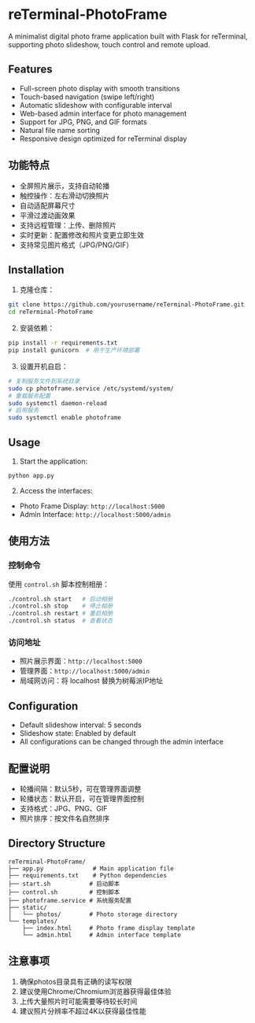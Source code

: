 # reTerminal-PhotoFrame
A minimalist digital photo frame application built with Flask for reTerminal, supporting photo slideshow, touch control and remote upload.

## Features
- Full-screen photo display with smooth transitions
- Touch-based navigation (swipe left/right)
- Automatic slideshow with configurable interval
- Web-based admin interface for photo management
- Support for JPG, PNG, and GIF formats
- Natural file name sorting
- Responsive design optimized for reTerminal display

## 功能特点
- 全屏照片展示，支持自动轮播
- 触控操作：左右滑动切换照片
- 自动适配屏幕尺寸
- 平滑过渡动画效果
- 支持远程管理：上传、删除照片
- 实时更新：配置修改和照片变更立即生效
- 支持常见图片格式（JPG/PNG/GIF）

## Installation
1. 克隆仓库：
```bash
git clone https://github.com/yourusername/reTerminal-PhotoFrame.git
cd reTerminal-PhotoFrame
```

2. 安装依赖：
```bash
pip install -r requirements.txt
pip install gunicorn  # 用于生产环境部署
```

3. 设置开机自启：
```bash
# 复制服务文件到系统目录
sudo cp photoframe.service /etc/systemd/system/
# 重载服务配置
sudo systemctl daemon-reload
# 启用服务
sudo systemctl enable photoframe
```

## Usage
1. Start the application:
```bash
python app.py
```

2. Access the interfaces:
- Photo Frame Display: `http://localhost:5000`
- Admin Interface: `http://localhost:5000/admin`

## 使用方法

### 控制命令
使用 `control.sh` 脚本控制相册：
```bash
./control.sh start   # 启动相册
./control.sh stop    # 停止相册
./control.sh restart # 重启相册
./control.sh status  # 查看状态
```

### 访问地址
- 照片展示界面：`http://localhost:5000`
- 管理界面：`http://localhost:5000/admin`
- 局域网访问：将 localhost 替换为树莓派IP地址

## Configuration
- Default slideshow interval: 5 seconds
- Slideshow state: Enabled by default
- All configurations can be changed through the admin interface

## 配置说明
- 轮播间隔：默认5秒，可在管理界面调整
- 轮播状态：默认开启，可在管理界面控制
- 支持格式：JPG、PNG、GIF
- 照片排序：按文件名自然排序

## Directory Structure
```
reTerminal-PhotoFrame/
├── app.py              # Main application file
├── requirements.txt    # Python dependencies
├── start.sh           # 启动脚本
├── control.sh         # 控制脚本
├── photoframe.service # 系统服务配置
├── static/
│   └── photos/        # Photo storage directory
└── templates/
    ├── index.html     # Photo frame display template
    └── admin.html     # Admin interface template

```

## 注意事项
1. 确保photos目录具有正确的读写权限
2. 建议使用Chrome/Chromium浏览器获得最佳体验
3. 上传大量照片时可能需要等待较长时间
4. 建议照片分辨率不超过4K以获得最佳性能
